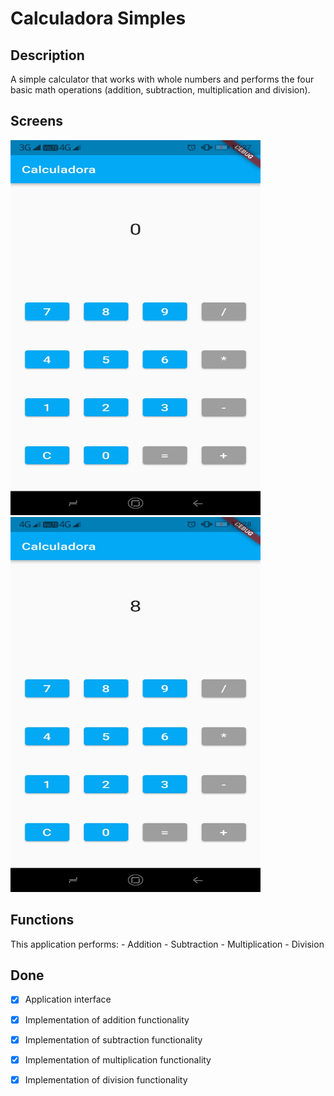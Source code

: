 # Calculadora Simples

## Description
  A simple calculator that works with whole numbers and performs the four basic math operations (addition, subtraction, multiplication and division).

## Screens
   <img src="https://github.com/jorge-canuto/projeto_calculadora/blob/master/images/calculadora_screen1.jpeg" height="600" width="400">
   <img src="https://github.com/jorge-canuto/projeto_calculadora/blob/master/images/calculadora_screen2.jpeg" height="600" width="400">

## Functions
  This application performs:
          - Addition
          - Subtraction
          - Multiplication
          - Division
          
## Done
- [x] Application interface
- [x] Implementation of addition functionality
- [x] Implementation of subtraction functionality
- [x] Implementation of multiplication functionality
- [x] Implementation of division functionality

